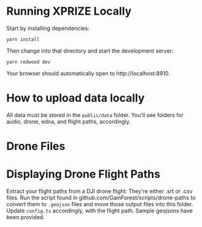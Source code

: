 # Running XPRIZE Locally

Start by installing dependencies:

```
yarn install
```

Then change into that directory and start the development server:

```
yarn redwood dev
```

Your browser should automatically open to http://localhost:8910.

# How to upload data locally

All data must be stored in the `public/data` folder. You'll see folders for audio, drone, edna, and flight paths, accordingly.

# Drone Files

# Displaying Drone Flight Paths

Extract your flight paths from a DJI drone flight: They're either .srt or .csv files. Run the script found in github.com/GainForest/scripts/drone-paths to convert them to `.geojson` files and move those output files into this folder. Update `config.ts` accordingly, with the flight path. Sample geojsons have been provided.
